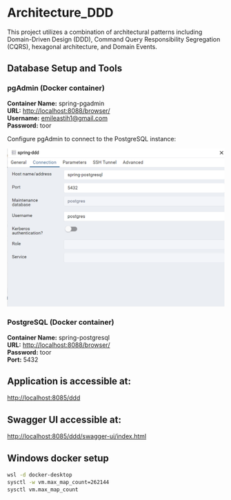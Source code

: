 # Architecture_DDD
This project utilizes a combination of architectural patterns including Domain-Driven Design (DDD), Command Query Responsibility Segregation (CQRS), hexagonal architecture, and Domain Events.

## Database Setup and Tools

### pgAdmin (Docker container)
**Container Name:** spring-pgadmin  
**URL:** [http://localhost:8088/browser/](http://localhost:8088/browser/)  
**Username:** emileastih1@gmail.com  
**Password:** toor

Configure pgAdmin to connect to the PostgreSQL instance:

![pgAdmin Configuration](img.png)

### PostgreSQL (Docker container)
**Container Name:** spring-postgresql  
**URL:** [http://localhost:8088/browser/](http://localhost:8088/browser/)  
**Password:** toor  
**Port:** 5432

## Application is accessible at:
[http://localhost:8085/ddd](http://localhost:8085/ddd)

## Swagger UI accessible at:
[http://localhost:8085/ddd/swagger-ui/index.html](http://localhost:8085/ddd/swagger-ui/index.html)

## Windows docker setup
```bash
wsl -d docker-desktop
sysctl -w vm.max_map_count=262144
sysctl vm.max_map_count